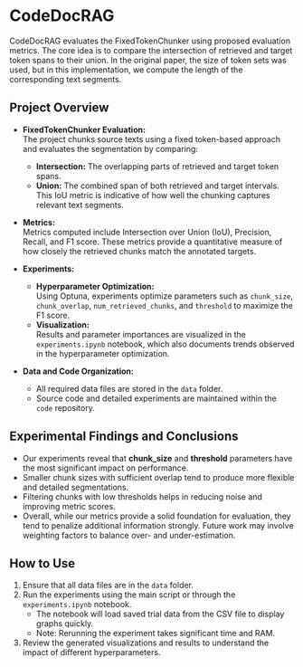 # CodeDocRAG

CodeDocRAG evaluates the FixedTokenChunker using proposed evaluation metrics. The core idea is to compare the intersection of retrieved and target token spans to their union. In the original paper, the size of token sets was used, but in this implementation, we compute the length of the corresponding text segments.

## Project Overview

- **FixedTokenChunker Evaluation:**  
  The project chunks source texts using a fixed token-based approach and evaluates the segmentation by comparing:
  - **Intersection:** The overlapping parts of retrieved and target token spans.
  - **Union:** The combined span of both retrieved and target intervals.
  This IoU metric is indicative of how well the chunking captures relevant text segments.

- **Metrics:**  
  Metrics computed include Intersection over Union (IoU), Precision, Recall, and F1 score. These metrics provide a quantitative measure of how closely the retrieved chunks match the annotated targets.

- **Experiments:**  
  - **Hyperparameter Optimization:**  
    Using Optuna, experiments optimize parameters such as `chunk_size`, `chunk_overlap`, `num_retrieved_chunks`, and `threshold` to maximize the F1 score.
  - **Visualization:**  
    Results and parameter importances are visualized in the `experiments.ipynb` notebook, which also documents trends observed in the hyperparameter optimization.
    
- **Data and Code Organization:**  
  - All required data files are stored in the `data` folder.
  - Source code and detailed experiments are maintained within the `code` repository.

## Experimental Findings and Conclusions

- Our experiments reveal that **chunk_size** and **threshold** parameters have the most significant impact on performance.
- Smaller chunk sizes with sufficient overlap tend to produce more flexible and detailed segmentations.
- Filtering chunks with low thresholds helps in reducing noise and improving metric scores.
- Overall, while our metrics provide a solid foundation for evaluation, they tend to penalize additional information strongly. Future work may involve weighting factors to balance over- and under-estimation.

## How to Use

1. Ensure that all data files are in the `data` folder.
2. Run the experiments using the main script or through the `experiments.ipynb` notebook.
   - The notebook will load saved trial data from the CSV file to display graphs quickly.
   - Note: Rerunning the experiment takes significant time and RAM.
3. Review the generated visualizations and results to understand the impact of different hyperparameters.
